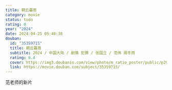```yaml
---
title: 朝云暮雨
category: movie
status: todo
rating: 0
year: "2024"
date: 2024-04-25 05:48:38
douban:
  id: "35359715"
  title: 朝云暮雨
  subtitle: 2024 / 中国大陆 / 剧情 犯罪 / 张国立 / 范伟 周冬雨
  rating: 6.4
  cover: https://img3.doubanio.com/view/photo/m_ratio_poster/public/p2908249257.jpg
  link: https://movie.douban.com/subject/35359715/
---
```


范老师的新片
